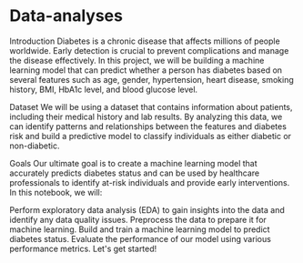 # Data-analyses
Introduction
Diabetes is a chronic disease that affects millions of people worldwide. Early detection is crucial to prevent complications and manage the disease effectively. In this project, we will be building a machine learning model that can predict whether a person has diabetes based on several features such as age, gender, hypertension, heart disease, smoking history, BMI, HbA1c level, and blood glucose level.

Dataset
We will be using a dataset that contains information about patients, including their medical history and lab results. By analyzing this data, we can identify patterns and relationships between the features and diabetes risk and build a predictive model to classify individuals as either diabetic or non-diabetic.

Goals
Our ultimate goal is to create a machine learning model that accurately predicts diabetes status and can be used by healthcare professionals to identify at-risk individuals and provide early interventions. In this notebook, we will:

Perform exploratory data analysis (EDA) to gain insights into the data and identify any data quality issues.
Preprocess the data to prepare it for machine learning.
Build and train a machine learning model to predict diabetes status.
Evaluate the performance of our model using various performance metrics. Let's get started!
